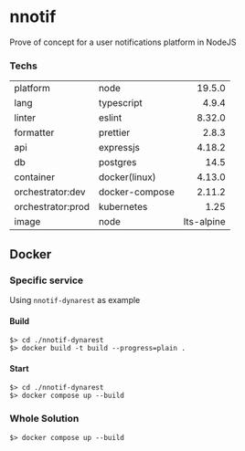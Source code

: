# nnotif
Prove of concept for a user notifications platform in NodeJS

### Techs

|                   |                |            |
| ----------------- | -------------- | ---------: |
| platform          | node           |     19.5.0 |
| lang              | typescript     |      4.9.4 |
| linter            | eslint         |     8.32.0 |
| formatter         | prettier       |      2.8.3 |
| api               | expressjs      |     4.18.2 |
| db                | postgres       |       14.5 |
| container         | docker(linux)  |     4.13.0 |
| orchestrator:dev  | docker-compose |     2.11.2 |
| orchestrator:prod | kubernetes     |       1.25 |
| image             | node           | lts-alpine |


## Docker

### Specific service

Using `nnotif-dynarest` as example

#### Build

```
$> cd ./nnotif-dynarest
$> docker build -t build --progress=plain .
```

#### Start

```
$> cd ./nnotif-dynarest
$> docker compose up --build
```

### Whole Solution

```
$> docker compose up --build
```